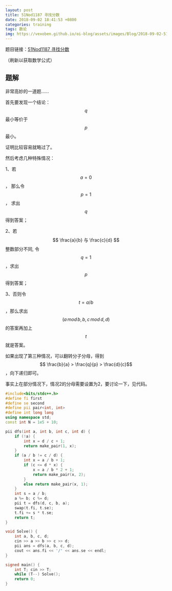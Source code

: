 ```yaml
---
layout: post
title: 51Nod1187 寻找分数
date: 2018-09-02 18:41:53 +0800
categories: training
tags: 数论
img: https://vexoben.github.io/oi-blog/assets/images/Blog/2018-09-02-51nod1187-寻找分数.JPG
---
```


题目链接：[51Nod1187 寻找分数][1]

（刷新以获取数学公式）

## **题解**

非常高妙的一道题……

首先要发现一个结论：$$q$$最小等价于$$p$$最小。

证明比较容易就略过了。

然后考虑几种特殊情况：

1、若 $$ a = 0 $$， 那么令 $$ p = 1 $$， 求出 $$ q $$ 得到答案；

2、若 $$ \frac{a}{b} 与 \frac{c}{d} $$整数部分不同, 令 $$ q = 1$$，求出 $$ p $$得到答案；

3、否则令$$ t = a / b$$，那么求出$$(a\, mod \, b, b, c \, mod \,d, d )$$的答案再加上 $$ t $$就是答案。

如果出现了第三种情况，可以翻转分子分母，得到$$ \frac{b}{a} > \frac{q}{p} > \frac{d}{c}$$，向下递归即可。

事实上在部分情况下，情况2的分母需要设置为2，要讨论一下，见代码。

```cpp
#include<bits/stdc++.h>
#define fi first
#define se second
#define pii pair<int, int>
#define int long long
using namespace std;
const int N = 1e5 + 10;

pii dfs(int a, int b, int c, int d) {
	if (!a) {
		int x = d / c + 1;
		return make_pair(1, x);
	}
	if (a / b != c / d) {
		int x = a / b + 1;
		if (c <= d * x) {
			x = a / b * 2 + 1;
			return make_pair(x, 2);
		}
		else return make_pair(x, 1);
	}
	int s = a / b;
	a %= b; c %= d;
	pii t = dfs(d, c, b, a);
	swap(t.fi, t.se);
	t.fi += s * t.se;
	return t;
}

void Solve() {
	int a, b, c, d;
	cin >> a >> b >> c >> d;
	pii ans = dfs(a, b, c, d);
	cout << ans.fi << '/' << ans.se << endl;
}

signed main() {
	int T; cin >> T;
	while (T--) Solve();
	return 0;
}
```

[1]:http://www.51nod.com/onlineJudge/questionCode.html#!problemId=1187